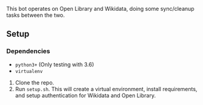 This bot operates on Open Library and Wikidata, doing some sync/cleanup tasks between the two.

## Setup

### Dependencies
- `python3+` (Only testing with 3.6)
- `virtualenv`

1. Clone the repo.
2. Run `setup.sh`. This will create a virtual environment, install requirements, and setup authentication for Wikidata and Open Library.
